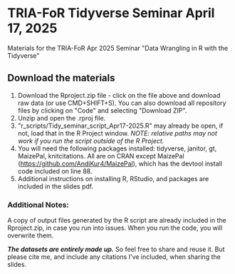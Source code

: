 # TRIA-FoR Tidyverse Seminar April 17, 2025
Materials for the TRIA-FoR Apr 2025 Seminar "Data Wrangling in R with the Tidyverse"

## Download the materials
1. Download the Rproject.zip file - click on the file above and download raw data (or use CMD+SHIFT+S). You can also download all repository files by clicking on "Code" and selecting "Download ZIP".
2. Unzip and open the .rproj file.
3. "r_scripts/Tidy_seminar_script_Apr17-2025.R" may already be open, if not, load that in the R Project window. *NOTE: relative paths may not work if you run the script outside of the R Project.*
4. You will need the following packages installed: tidyverse, janitor, gt, MaizePal, knitcitations. All are on CRAN except MaizePal (https://github.com/AndiKur4/MaizePal), which has the devtool install code included on line 88.
5. Additional instructions on installing R, RStudio, and packages are included in the slides pdf.

### Additional Notes:
A copy of output files generated by the R script are already included in the Rproject.zip, in case you run into issues. When you run the code, you will overwrite them.

***The datasets are entirely made up.*** So feel free to share and reuse it. But please cite me, and include any citations I've included, when sharing the slides.
